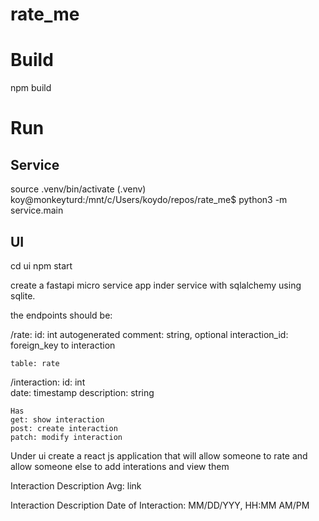 # rate_me

# Build 
npm build 

# Run 
## Service 
source .venv/bin/activate
(.venv) koy@monkeyturd:/mnt/c/Users/koydo/repos/rate_me$ python3 -m service.main

##  UI
cd ui
npm start



create a fastapi micro service app inder service with sqlalchemy using sqlite.  

the endpoints should be:

/rate:
    id: int autogenerated 
    comment: string, optional 
    interaction_id: foreign_key to interaction
    
    table: rate

/interaction:
    id: int    
    date: timestamp
    description: string

    Has 
    get: show interaction 
    post: create interaction
    patch: modify interaction

Under ui create a react js application that will allow someone to rate and allow someone else to add interations and view them 


Interaction Description
Avg: 
link 


Interaction Description
Date of Interaction: MM/DD/YYY, HH:MM AM/PM